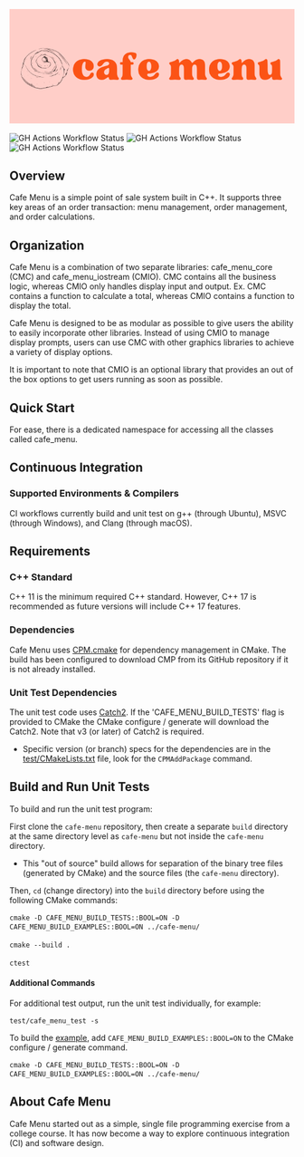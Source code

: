 ![cafe menu logo](/extras/artwork/cafe_menu_logo_1.png)

<!-- ### Unit Test and Documentation Generation Workflow Status -->
![GH Actions Workflow Status](https://img.shields.io/github/last-commit/A-E-H-M/cafe-menu?style=for-the-badge)
![GH Actions Workflow Status](https://img.shields.io/github/actions/workflow/status/A-E-H-M/cafe-menu/build_run_unit_test_cmake.yml?style=for-the-badge)
![GH Actions Workflow Status](https://img.shields.io/github/license/A-E-H-M/cafe-menu?style=for-the-badge)
<!-- ![GH Actions Workflow Status] -->
<!-- ![GH Tag] -->

## Overview
Cafe Menu is a simple point of sale system built in C++. It supports three key areas of an order transaction: menu management, order management, and order calculations.

## Organization
Cafe Menu is a combination of two separate libraries: cafe_menu_core (CMC) and cafe_menu_iostream (CMIO). CMC contains all the business logic, whereas CMIO only handles display input and output. Ex. CMC contains a function to calculate a total, whereas CMIO contains a function to display the total.

Cafe Menu is designed to be as modular as possible to give users the ability to easily incorporate other libraries. Instead of using CMIO to manage display prompts, users can use CMC with other graphics libraries to achieve a variety of display options.

It is important to note that CMIO is an optional library that provides an out of the box options to get users running as soon as possible.

## Quick Start
For ease, there is a dedicated namespace for accessing all the classes called cafe_menu.

## Continuous Integration
### Supported Environments & Compilers
CI workflows currently build and unit test on g++ (through Ubuntu), MSVC (through Windows), and Clang (through macOS).

## Requirements
### C++ Standard
C++ 11 is the minimum required C++ standard. However, C++ 17 is recommended as future versions will include C++ 17 features.

### Dependencies
Cafe Menu uses [CPM.cmake](https://github.com/cpm-cmake/CPM.cmake) for dependency management in CMake. The build has been configured to download CMP from its GitHub repository if it is not already installed.

### Unit Test Dependencies
The unit test code uses [Catch2](https://github.com/catchorg/Catch2.git). If the 'CAFE_MENU_BUILD_TESTS' flag is provided to CMake the CMake configure / generate will download the Catch2. Note that v3 (or later) of Catch2 is required.

- Specific version (or branch) specs for the dependencies are in the [test/CMakeLists.txt](test/CMakeLists.txt) file, look for the `CPMAddPackage` command.

<!-- ## Generated Documentation -->
<!-- The generated Doxygen documentation for 'cafe_menu' is [here] (https) -->

## Build and Run Unit Tests
To build and run the unit test program:

First clone the `cafe-menu` repository, then create a separate `build` directory at the same directory level as `cafe-menu` but not inside the `cafe-menu` directory. 
- This "out of source" build allows for separation of the binary tree files (generated by CMake) and the source files (the `cafe-menu` directory).

Then, `cd` (change directory) into the `build` directory before using the following CMake commands:
```
cmake -D CAFE_MENU_BUILD_TESTS::BOOL=ON -D CAFE_MENU_BUILD_EXAMPLES::BOOL=ON ../cafe-menu/

cmake --build .

ctest
```
#### Additional Commands
For additional test output, run the unit test individually, for example:
```
test/cafe_menu_test -s
```
To build the [example](example/cafe_menu_example.cpp), add `CAFE_MENU_BUILD_EXAMPLES::BOOL=ON` to the CMake configure / generate command.
```
cmake -D CAFE_MENU_BUILD_TESTS::BOOL=ON -D CAFE_MENU_BUILD_EXAMPLES::BOOL=ON ../cafe-menu/
```
## About Cafe Menu
Cafe Menu started out as a simple, single file programming exercise from a college course. It has now become a way to explore continuous integration (CI) and software design.
